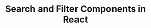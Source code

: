 ---
title: 'Search and Filter Components in React'
description: 'If you are building a React app, you want your users to be able to search and get exact results. And if you are getting tons of items from an API, then you need to create a way for users to be able to find various items easily.'
link: 'https://www.freecodecamp.org/news/search-and-filter-component-in-reactjs/'
imageURL: 'https://res.cloudinary.com/dc6mrv5cb/image/upload/v1718793665/personal-resources/react/www.freecodecamp.org_news_search-and-filter-component-in-reactjs__m6mlry_rnd74b.webp'
---